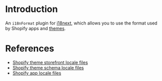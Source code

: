 # Introduction

An `i18nFormat` plugin for [i18next](https://www.i18next.com/), which allows you to use the format used by Shopify apps and [themes](https://shopify.dev/docs/themes/architecture/locales/storefront-locale-files#usage).

# References

* [Shopify theme storefront locale files](https://shopify.dev/docs/themes/architecture/locales/storefront-locale-files#usage)
* [Shopify theme schema locale files](https://shopify.dev/docs/themes/architecture/locales/schema-locale-files)
* [Shopify app locale files](https://shopify.dev/docs/apps/checkout/best-practices/localizing-ui-extensions#how-it-works)

